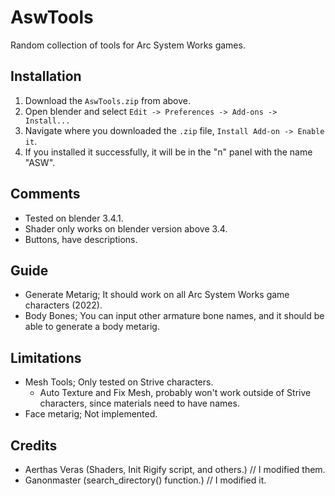 # AswTools

Random collection of tools for Arc System Works games.

## Installation
1. Download the `AswTools.zip` from above.
1. Open blender and select `Edit -> Preferences -> Add-ons -> Install... `
1. Navigate where you downloaded the `.zip` file, `Install Add-on -> Enable it`.
1. If you installed it successfully, it will be in the "n" panel with the name "ASW".

## Comments
- Tested on blender 3.4.1.
- Shader only works on blender version above 3.4.
- Buttons, have descriptions.

## Guide
- Generate Metarig; It should work on all Arc System Works game characters (2022).
- Body Bones; You can input other armature bone names, and it should be able to generate a body metarig.

## Limitations
- Mesh Tools; Only tested on Strive characters.
    - Auto Texture and Fix Mesh, probably won't work outside of Strive characters, since materials need to have names.
- Face metarig; Not implemented.

## Credits
- Aerthas Veras (Shaders, Init Rigify script, and others.) // I modified them.
- Ganonmaster (search_directory() function.) // I modified it.
